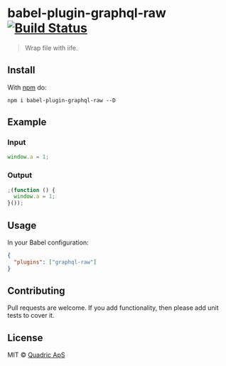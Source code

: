 # babel-plugin-graphql-raw [![Build Status](https://travis-ci.org/Quadric/babel-plugin-graphql-raw.svg?branch=master)](https://travis-ci.org/Quadric/babel-plugin-graphql-raw)

> Wrap file with iife.


## Install

With [npm](https://npmjs.org/package/babel-plugin-graphql-raw) do:

```
npm i babel-plugin-graphql-raw --D
```


## Example

### Input

```js
window.a = 1;
```

### Output

```js
;(function () {
  window.a = 1;
}());
```


## Usage

In your Babel configuration:

```json
{
  "plugins": ["graphql-raw"]
}
```


## Contributing

Pull requests are welcome. If you add functionality, then please add unit tests
to cover it.


## License

MIT © [Quadric ApS](https://github.com/Quadric)
